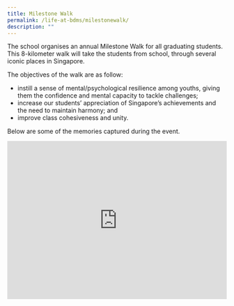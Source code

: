 ```yaml
---
title: Milestone Walk
permalink: /life-at-bdms/milestonewalk/
description: ""
---
```

<style>
.google-slides-container{ position: relative; width: 100%; padding-top: 72%; overflow: hidden; } .google-slides-container iframe{ position: absolute; top: 0; left: 0; width: 100%; height: 100%; }
</style>

The school organises an annual Milestone Walk for all graduating students. This 8-kilometer walk will take the students from school, through several iconic places in Singapore.

The objectives of the walk are as follow:
 
* instill a sense of mental/psychological resilience among youths, giving them the confidence and mental capacity to tackle challenges;
* increase our students’ appreciation of Singapore’s achievements and the need to maintain harmony; and
* improve class cohesiveness and unity.

Below are some of the memories captured during the event.

<div class="google-slides-container">
<iframe src="https://docs.google.com/presentation/d/e/2PACX-1vSuY8nDij2GhtP_-8VbAwS6o0Xx1GmdR8a5g5A6TR9n5p8hzuFD5f-vuDOJJutdFaQ2m_j1Vn2FUqxL/embed?start=true&loop=true&delayms=3000" frameborder="0" width="845" height="592" allowfullscreen="true" ></iframe>
	</div>
